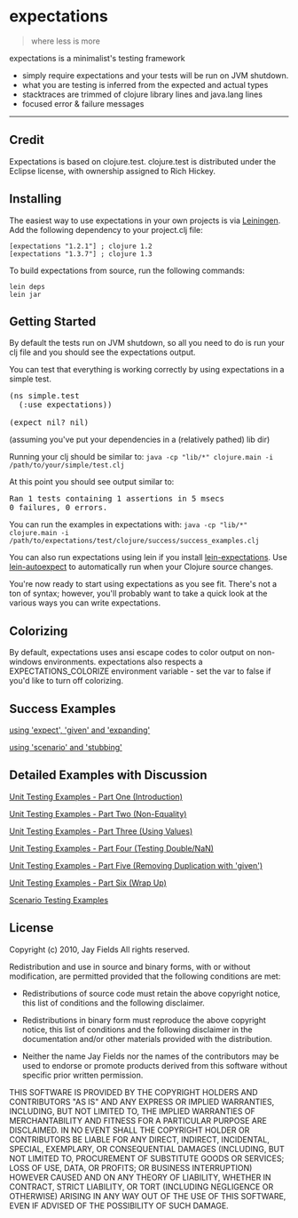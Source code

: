 # expectations

> where less is more

expectations is a minimalist's testing framework

 *  simply require expectations and your tests will be run on JVM shutdown.
 *  what you are testing is inferred from the expected and actual types
 *  stacktraces are trimmed of clojure library lines and java.lang lines
 *  focused error & failure messages

----------

## Credit

Expectations is based on clojure.test. clojure.test is distributed under the Eclipse license, with
ownership assigned to Rich Hickey.

## Installing


The easiest way to use expectations in your own projects is via
[Leiningen](http://github.com/technomancy/leiningen). Add the
following dependency to your project.clj file:

    [expectations "1.2.1"] ; clojure 1.2
    [expectations "1.3.7"] ; clojure 1.3

To build expectations from source, run the following commands:

    lein deps
    lein jar

## Getting Started

By default the tests run on JVM shutdown, so all you need to do is run your clj file and you should see the expectations output. 

You can test that everything is working correctly by using
expectations in a simple test.

<pre>(ns simple.test
  (:use expectations))

(expect nil? nil)</pre>

(assuming you've put your dependencies in a (relatively pathed) lib dir)

Running your clj should be similar to:
`java -cp "lib/*" clojure.main -i /path/to/your/simple/test.clj`

At this point you should see output similar to:

<pre>Ran 1 tests containing 1 assertions in 5 msecs
0 failures, 0 errors.</pre>

You can run the examples in expectations with:
`java -cp "lib/*" clojure.main -i /path/to/expectations/test/clojure/success/success_examples.clj`

You can also run expectations using lein if you install [lein-expectations](https://github.com/gar3thjon3s/lein-expectations).
Use [lein-autoexpect](https://github.com/jakemcc/lein-autoexpect) to automatically
run when your Clojure source changes.

You're now ready to start using expectations as you see fit. There's
not a ton of syntax; however, you'll probably want to take a quick
look at the various ways you can write expectations.

## Colorizing

By default, expectations uses ansi escape codes to color output on non-windows environments. expectations also respects a EXPECTATIONS_COLORIZE environment variable - set the var to false if you'd like to turn off colorizing.

## Success Examples

[using 'expect', 'given' and 'expanding'](http://github.com/jaycfields/expectations/blob/master/test/clojure/success/success_examples.clj)

[using 'scenario' and 'stubbing'](http://github.com/jaycfields/expectations/blob/master/test/clojure/success/scenario_success_examples.clj)

## Detailed Examples with Discussion

[Unit Testing Examples - Part One (Introduction)](http://blog.jayfields.com/2011/11/clojure-expectations-introduction.html)

[Unit Testing Examples - Part Two (Non-Equality)](http://blog.jayfields.com/2011/11/clojure-non-equality-expectations.html)

[Unit Testing Examples - Part Three (Using Values)](http://blog.jayfields.com/2011/11/clojure-expectations-with-values-in.html)

[Unit Testing Examples - Part Four (Testing Double/NaN)](http://blog.jayfields.com/2011/11/clojure-expectations-and-doublenan.html)

[Unit Testing Examples - Part Five (Removing Duplication with 'given')](http://blog.jayfields.com/2011/11/clojure-expectations-removing.html)

[Unit Testing Examples - Part Six (Wrap Up)](http://blog.jayfields.com/2011/11/clojure-expectations-unit-testing-wrap.html)

[Scenario Testing Examples](http://blog.jayfields.com/2011/11/clojure-expectations-scenarios.html)

## License

Copyright (c) 2010, Jay Fields
All rights reserved.

Redistribution and use in source and binary forms, with or without modification, are permitted provided that the following conditions are met:

* Redistributions of source code must retain the above copyright notice, this list of conditions and the following disclaimer.

* Redistributions in binary form must reproduce the above copyright notice, this list of conditions and the following disclaimer in the documentation and/or other materials provided with the distribution.

* Neither the name Jay Fields nor the names of the contributors may be used to endorse or promote products derived from this software without specific prior written permission.

THIS SOFTWARE IS PROVIDED BY THE COPYRIGHT HOLDERS AND CONTRIBUTORS "AS IS" AND ANY EXPRESS OR IMPLIED WARRANTIES, INCLUDING, BUT NOT LIMITED TO, THE IMPLIED WARRANTIES OF MERCHANTABILITY AND FITNESS FOR A PARTICULAR PURPOSE ARE DISCLAIMED. IN NO EVENT SHALL THE COPYRIGHT HOLDER OR CONTRIBUTORS BE LIABLE FOR ANY DIRECT, INDIRECT, INCIDENTAL, SPECIAL, EXEMPLARY, OR CONSEQUENTIAL DAMAGES (INCLUDING, BUT NOT LIMITED TO, PROCUREMENT OF SUBSTITUTE GOODS OR SERVICES; LOSS OF USE, DATA, OR PROFITS; OR BUSINESS INTERRUPTION) HOWEVER CAUSED AND ON ANY THEORY OF LIABILITY, WHETHER IN CONTRACT, STRICT LIABILITY, OR TORT (INCLUDING NEGLIGENCE OR OTHERWISE) ARISING IN ANY WAY OUT OF THE USE OF THIS SOFTWARE, EVEN IF ADVISED OF THE POSSIBILITY OF SUCH DAMAGE.
